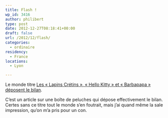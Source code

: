 ```yaml
---
title: Flash !
wp_id: 3416
author: philibert
type: post
date: 2012-12-27T08:18:41+00:00
draft: false
url: /2012/12/flash/
categories:
  - ordinaire
residency:
  - France
locations:
  - Lyon

---
```

Le monde titre [Les « Lapins Crétins », « Hello Kitty » et « Barbapapa » déposent le bilan][1].

C&rsquo;est un article sur une boîte de peluches qui dépose effectivement le bilan. Certes sans ce titre tout le monde s&rsquo;en foutrait, mais j&rsquo;ai quand même la sale impression, qu&rsquo;on m&rsquo;a pris pour un con.

 [1]: http://www.lemonde.fr/economie/article/2012/12/24/les-jouets-et-peluches-jemini-deposent-le-bilan_1810028_3234.html